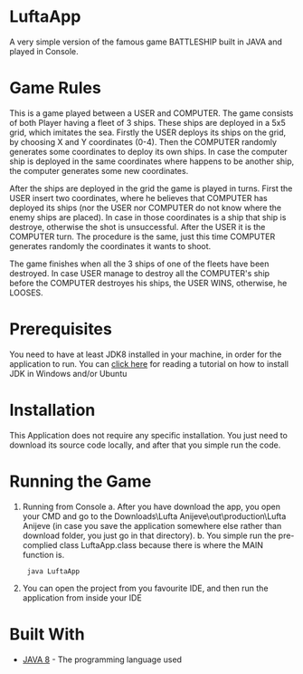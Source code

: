 # LuftaApp
A very simple version of the famous game BATTLESHIP built in JAVA and played in Console.

# Game Rules
This is a game played between a USER and COMPUTER. The game consists of both Player having a fleet of 3 ships. These ships are
deployed in a 5x5 grid, which imitates the sea. Firstly the USER deploys its ships on the grid, by choosing X and Y coordinates (0-4).
Then the COMPUTER randomly generates some coordinates to deploy its own ships. In case the computer ship is deployed in the same
coordinates where happens to be another ship, the computer generates some new coordinates.

After the ships are deployed in the grid the game is played in turns. First the USER insert two coordinates, where he believes 
that COMPUTER has deployed its ships (nor the USER nor COMPUTER do not know where the enemy ships are placed). In case in those coordinates is a ship that ship is destroye, otherwise the shot is unsuccessful. After the USER it is the COMPUTER turn. The procedure is the same, just this time COMPUTER generates randomly the coordinates it wants to shoot.

The game finishes when all the 3 ships of one of the fleets have been destroyed. In case USER manage to destroy all the COMPUTER's ship before the COMPUTER destroyes his ships, the USER WINS, otherwise, he LOOSES.

# Prerequisites
You need to have at least JDK8 installed in your machine, in order for the application to run. You can [click here](https://www3.ntu.edu.sg/home/ehchua/programming/howto/JDK_Howto.html)
for reading a tutorial on how to install JDK in Windows and/or Ubuntu

# Installation
This Application does not require any specific installation. You just need to download its source code locally, and after that you simple run the code.

# Running the Game
  1. Running from Console
    a. After you have download the app, you open your CMD and go to the Downloads\Lufta Anijeve\out\production\Lufta Anijeve (in case          you save the application somewhere else rather than download folder, you just go in that directory).
    b. You simple run the pre-complied class LuftaApp.class because there is where the MAIN function is.
          
          java LuftaApp
    
  2. You can open the project from you favourite IDE, and then run the application from inside your IDE
  
 # Built With
* [JAVA 8](https://www.java.com/en/download/) - The programming language used

